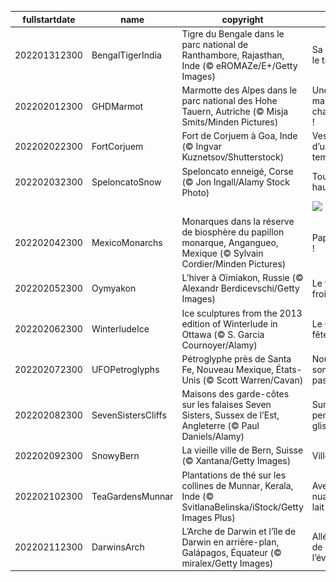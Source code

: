 |fullstartdate|name|copyright|title|image|
|--|--|--|--|--|
202201312300|BengalTigerIndia|Tigre du Bengale dans le parc national de Ranthambore, Rajasthan, Inde (© eROMAZe/E+/Getty Images)|Sa majesté le tigre|![](/fr-FR/2022/02/202201312300BengalTigerIndia.jpg)|
202202012300|GHDMarmot|Marmotte des Alpes dans le parc national des Hohe Tauern, Autriche (© Misja Smits/Minden Pictures)|Une marmotte chanceuse !|![](/fr-FR/2022/02/202202012300GHDMarmot.jpg)|
202202022300|FortCorjuem|Fort de Corjuem à Goa, Inde (© Ingvar Kuznetsov/Shutterstock)|Vestiges d’un autre temps|![](/fr-FR/2022/02/202202022300FortCorjuem.jpg)|
202202032300|SpeloncatoSnow|Speloncato enneigé, Corse (© Jon Ingall/Alamy Stock Photo)|Tout là-haut|![](/fr-FR/2022/02/202202032300SpeloncatoSnow.jpg)|
||||![](/fr-FR/2022/02/.jpg)|
202202042300|MexicoMonarchs|Monarques dans la réserve de biosphère du papillon monarque, Angangueo, Mexique (© Sylvain Cordier/Minden Pictures)|Papillonnez !|![](/fr-FR/2022/02/202202042300MexicoMonarchs.jpg)|
202202052300|Oymyakon|L’hiver à Oïmiakon, Russie (© Alexandr Berdicevschi/Getty Images)|Le vrai froid|![](/fr-FR/2022/02/202202052300Oymyakon.jpg)|
202202062300|WinterludeIce|Ice sculptures from the 2013 edition of Winterlude in Ottawa (© S. Garcia Cournoyer/Alamy)|Le Canada fête l’hiver|![](/fr-FR/2022/02/202202062300WinterludeIce.jpg)|
202202072300|UFOPetroglyphs|Pétroglyphe près de Santa Fe, Nouveau Mexique, États-Unis (© Scott Warren/Cavan)|Nous ne sommes pas seuls|![](/fr-FR/2022/02/202202072300UFOPetroglyphs.jpg)|
202202082300|SevenSistersCliffs|Maisons des garde-côtes sur les falaises Seven Sisters, Sussex de l’Est, Angleterre (© Paul Daniels/Alamy)|Sur une pente glissante|![](/fr-FR/2022/02/202202082300SevenSistersCliffs.jpg)|
202202092300|SnowyBern|La vieille ville de Bern, Suisse (© Xantana/Getty Images)|Ville bleue|![](/fr-FR/2022/02/202202092300SnowyBern.jpg)|
202202102300|TeaGardensMunnar|Plantations de thé sur les collines de Munnar, Kerala, Inde (© SvitlanaBelinska/iStock/Getty Images Plus)|Avec un nuage de lait|![](/fr-FR/2022/02/202202102300TeaGardensMunnar.jpg)|
202202112300|DarwinsArch|L’Arche de Darwin et l’île de Darwin en arrière-plan, Galápagos, Équateur (© miralex/Getty Images)|Allégorie de l’évolution|![](/fr-FR/2022/02/202202112300DarwinsArch.jpg)|
